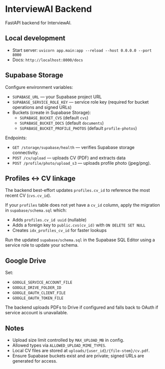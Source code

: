 # InterviewAI Backend

FastAPI backend for InterviewAI.

## Local development

- Start server: `uvicorn app.main:app --reload --host 0.0.0.0 --port 8000`
- Docs: `http://localhost:8000/docs`

## Supabase Storage

Configure environment variables:

- `SUPABASE_URL` — your Supabase project URL
- `SUPABASE_SERVICE_ROLE_KEY` — service role key (required for bucket operations and signed URLs)
- Buckets (create in Supabase Storage):
  - `SUPABASE_BUCKET_CVS` (default `cvs`)
  - `SUPABASE_BUCKET_DOCS` (default `documents`)
  - `SUPABASE_BUCKET_PROFILE_PHOTOS` (default `profile-photos`)

Endpoints:
- `GET /storage/supabase/health` — verifies Supabase storage connectivity.
- `POST /cv/upload` — uploads CV (PDF) and extracts data
- `POST /profile/photo/upload_s3` — uploads profile photo (jpeg/png).

## Profiles ↔ CV linkage

The backend best-effort updates `profiles.cv_id` to reference the most recent CV (`cvs.cv_id`).

If your `profiles` table does not yet have a `cv_id` column, apply the migration in `supabase/schema.sql` which:

- Adds `profiles.cv_id uuid` (nullable)
- Adds a foreign key to `public.cvs(cv_id)` with `ON DELETE SET NULL`
- Creates `idx_profiles_cv_id` for faster lookups

Run the updated `supabase/schema.sql` in the Supabase SQL Editor using a service role to update your schema.

## Google Drive

Set:
- `GOOGLE_SERVICE_ACCOUNT_FILE`
- `GOOGLE_DRIVE_FOLDER_ID`
- `GOOGLE_OAUTH_CLIENT_FILE`
- `GOOGLE_OAUTH_TOKEN_FILE`

The backend uploads PDFs to Drive if configured and falls back to OAuth if service account is unavailable.

## Notes

- Upload size limit controlled by `MAX_UPLOAD_MB` in config.
- Allowed types via `ALLOWED_UPLOAD_MIME_TYPES`.
- Local CV files are stored at `uploads/{user_id}/{file-stem}/cv.pdf`.
- Ensure Supabase buckets exist and are private; signed URLs are generated for access.